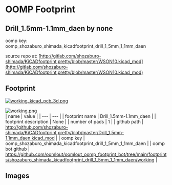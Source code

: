 # OOMP Footprint  
## Drill_1.5mm-1.1mm_daen  by none  
  
oomp key: oomp_shozaburo_shimada_kicadfootprint_drill_1_5mm_1_1mm_daen  
  
source repo at: [http://gitlab.com/shozaburo-shimada/KiCADfootprint.pretty/blob/master/WSON10.kicad_mod](http://gitlab.com/shozaburo-shimada/KiCADfootprint.pretty/blob/master/WSON10.kicad_mod)  
## Footprint  
  
[![working_kicad_pcb_3d.png](working_kicad_pcb_3d_600.png)](working_kicad_pcb_3d.png)  
  
[![working.png](working_600.png)](working.png)  
| name | value | 
| --- | --- | 
| footprint name | Drill_1.5mm-1.1mm_daen | 
| footprint description | None | 
| number of pads | 1 | 
| github path | http://github.com/shozaburo-shimada/KiCADfootprint.pretty/blob/master/Drill_1.5mm-1.1mm_daen.kicad_mod | 
| oomp key | oomp_shozaburo_shimada_kicadfootprint_drill_1_5mm_1_1mm_daen | 
| oomp bot github | https://github.com/oomlout/oomlout_oomp_footprint_bot/tree/main/footprints/shozaburo_shimada_kicadfootprint_drill_1_5mm_1_1mm_daen/working | 
## Images  
